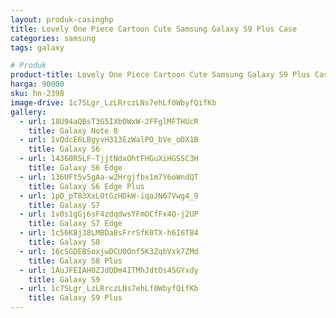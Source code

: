 ```yaml
---
layout: produk-casinghp
title: Lovely One Piece Cartoon Cute Samsung Galaxy S9 Plus Case
categories: samsung
tags: galaxy

# Produk
product-title: Lovely One Piece Cartoon Cute Samsung Galaxy S9 Plus Case
harga: 90000
sku: hn-2398
image-drive: 1c7SLgr_LzLRrczLNs7ehLf0WbyfQifKb
gallery:
  - url: 18U94aQBsT3G5IXb0WxW-2FFglMFTHUcR
    title: Galaxy Note 8
  - url: 1vQdcE6LBgyvH313EzWalPO_bVe_oDX1B
    title: Galaxy S6
  - url: 14360R5LF-TjjtNdxOhtFHGuXiHGSSC3H
    title: Galaxy S6 Edge
  - url: 136UFt5v5gAa-w2Hrgjfbx1m7Y6oWndQT
    title: Galaxy S6 Edge Plus
  - url: 1pD_pT83XxLOtGzHDkW-iqaJN67Vwg4_9
    title: Galaxy S7
  - url: 1v0s1gGj6sF4zdqdwsYFmOCfFx4Q-j2UP
    title: Galaxy S7 Edge
  - url: 1c56K8j38LMBDa8sFrrSfK0TX-h6I6TB4
    title: Galaxy S8
  - url: 16cSGDEBSoxjwDCU0Onf5K3ZqbVxk7ZMd
    title: Galaxy S8 Plus
  - url: 1AuJFEIAH0ZJdQDm4ITMhJdtOs4SGYxdy
    title: Galaxy S9
  - url: 1c7SLgr_LzLRrczLNs7ehLf0WbyfQifKb
    title: Galaxy S9 Plus
---
```

